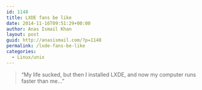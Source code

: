 ```yaml
---
id: 1148
title: LXDE fans be like
date: 2014-11-16T09:51:29+00:00
author: Anas Ismail Khan
layout: post
guid: http://anasismail.com/?p=1148
permalink: /lxde-fans-be-like
categories:
  - Linux/unix
---
```

> &#8220;My life sucked, but then I installed LXDE, and now my computer runs faster than me&#8230;&#8221;